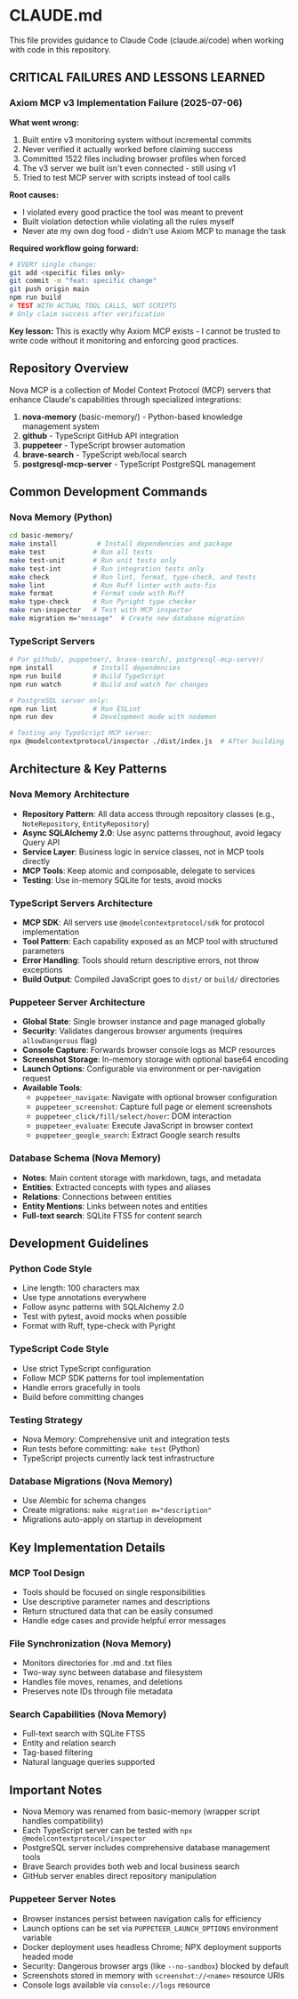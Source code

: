 # CLAUDE.md

This file provides guidance to Claude Code (claude.ai/code) when working with code in this repository.

## CRITICAL FAILURES AND LESSONS LEARNED

### Axiom MCP v3 Implementation Failure (2025-07-06)

**What went wrong:**
1. Built entire v3 monitoring system without incremental commits
2. Never verified it actually worked before claiming success  
3. Committed 1522 files including browser profiles when forced
4. The v3 server we built isn't even connected - still using v1
5. Tried to test MCP server with scripts instead of tool calls

**Root causes:**
- I violated every good practice the tool was meant to prevent
- Built violation detection while violating all the rules myself
- Never ate my own dog food - didn't use Axiom MCP to manage the task

**Required workflow going forward:**
```bash
# EVERY single change:
git add <specific files only>
git commit -m "feat: specific change"
git push origin main
npm run build
# TEST WITH ACTUAL TOOL CALLS, NOT SCRIPTS
# Only claim success after verification
```

**Key lesson:** This is exactly why Axiom MCP exists - I cannot be trusted to write code without it monitoring and enforcing good practices.

## Repository Overview

Nova MCP is a collection of Model Context Protocol (MCP) servers that enhance Claude's capabilities through specialized integrations:

1. **nova-memory** (basic-memory/) - Python-based knowledge management system
2. **github** - TypeScript GitHub API integration
3. **puppeteer** - TypeScript browser automation
4. **brave-search** - TypeScript web/local search
5. **postgresql-mcp-server** - TypeScript PostgreSQL management

## Common Development Commands

### Nova Memory (Python)
```bash
cd basic-memory/
make install          # Install dependencies and package
make test            # Run all tests
make test-unit       # Run unit tests only
make test-int        # Run integration tests only
make check           # Run lint, format, type-check, and tests
make lint            # Run Ruff linter with auto-fix
make format          # Format code with Ruff
make type-check      # Run Pyright type checker
make run-inspector   # Test with MCP inspector
make migration m="message"  # Create new database migration
```

### TypeScript Servers
```bash
# For github/, puppeteer/, brave-search/, postgresql-mcp-server/
npm install          # Install dependencies
npm run build        # Build TypeScript
npm run watch        # Build and watch for changes

# PostgreSQL server only:
npm run lint         # Run ESLint
npm run dev          # Development mode with nodemon

# Testing any TypeScript MCP server:
npx @modelcontextprotocol/inspector ./dist/index.js  # After building
```

## Architecture & Key Patterns

### Nova Memory Architecture
- **Repository Pattern**: All data access through repository classes (e.g., `NoteRepository`, `EntityRepository`)
- **Async SQLAlchemy 2.0**: Use async patterns throughout, avoid legacy Query API
- **Service Layer**: Business logic in service classes, not in MCP tools directly
- **MCP Tools**: Keep atomic and composable, delegate to services
- **Testing**: Use in-memory SQLite for tests, avoid mocks

### TypeScript Servers Architecture
- **MCP SDK**: All servers use `@modelcontextprotocol/sdk` for protocol implementation
- **Tool Pattern**: Each capability exposed as an MCP tool with structured parameters
- **Error Handling**: Tools should return descriptive errors, not throw exceptions
- **Build Output**: Compiled JavaScript goes to `dist/` or `build/` directories

### Puppeteer Server Architecture
- **Global State**: Single browser instance and page managed globally
- **Security**: Validates dangerous browser arguments (requires `allowDangerous` flag)
- **Console Capture**: Forwards browser console logs as MCP resources
- **Screenshot Storage**: In-memory storage with optional base64 encoding
- **Launch Options**: Configurable via environment or per-navigation request
- **Available Tools**:
  - `puppeteer_navigate`: Navigate with optional browser configuration
  - `puppeteer_screenshot`: Capture full page or element screenshots
  - `puppeteer_click/fill/select/hover`: DOM interaction
  - `puppeteer_evaluate`: Execute JavaScript in browser context
  - `puppeteer_google_search`: Extract Google search results

### Database Schema (Nova Memory)
- **Notes**: Main content storage with markdown, tags, and metadata
- **Entities**: Extracted concepts with types and aliases
- **Relations**: Connections between entities
- **Entity Mentions**: Links between notes and entities
- **Full-text search**: SQLite FTS5 for content search

## Development Guidelines

### Python Code Style
- Line length: 100 characters max
- Use type annotations everywhere
- Follow async patterns with SQLAlchemy 2.0
- Test with pytest, avoid mocks when possible
- Format with Ruff, type-check with Pyright

### TypeScript Code Style
- Use strict TypeScript configuration
- Follow MCP SDK patterns for tool implementation
- Handle errors gracefully in tools
- Build before committing changes

### Testing Strategy
- Nova Memory: Comprehensive unit and integration tests
- Run tests before committing: `make test` (Python) 
- TypeScript projects currently lack test infrastructure

### Database Migrations (Nova Memory)
- Use Alembic for schema changes
- Create migrations: `make migration m="description"`
- Migrations auto-apply on startup in development

## Key Implementation Details

### MCP Tool Design
- Tools should be focused on single responsibilities
- Use descriptive parameter names and descriptions
- Return structured data that can be easily consumed
- Handle edge cases and provide helpful error messages

### File Synchronization (Nova Memory)
- Monitors directories for .md and .txt files
- Two-way sync between database and filesystem
- Handles file moves, renames, and deletions
- Preserves note IDs through file metadata

### Search Capabilities (Nova Memory)
- Full-text search with SQLite FTS5
- Entity and relation search
- Tag-based filtering
- Natural language queries supported

## Important Notes

- Nova Memory was renamed from basic-memory (wrapper script handles compatibility)
- Each TypeScript server can be tested with `npx @modelcontextprotocol/inspector`
- PostgreSQL server includes comprehensive database management tools
- Brave Search provides both web and local business search
- GitHub server enables direct repository manipulation

### Puppeteer Server Notes
- Browser instances persist between navigation calls for efficiency
- Launch options can be set via `PUPPETEER_LAUNCH_OPTIONS` environment variable
- Docker deployment uses headless Chrome; NPX deployment supports headed mode
- Security: Dangerous browser args (like `--no-sandbox`) blocked by default
- Screenshots stored in memory with `screenshot://<name>` resource URIs
- Console logs available via `console://logs` resource